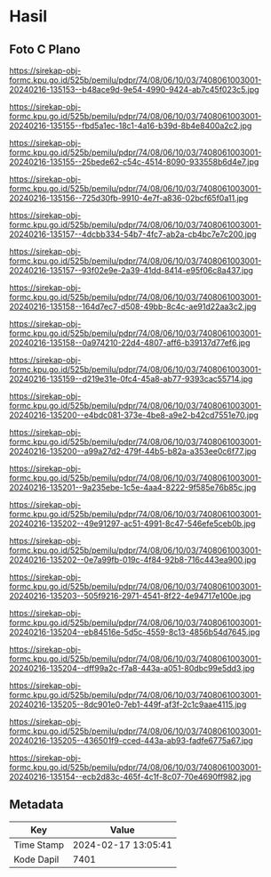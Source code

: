 # Hasil

## Foto C Plano

https://sirekap-obj-formc.kpu.go.id/525b/pemilu/pdpr/74/08/06/10/03/7408061003001-20240216-135153--b48ace9d-9e54-4990-9424-ab7c45f023c5.jpg

https://sirekap-obj-formc.kpu.go.id/525b/pemilu/pdpr/74/08/06/10/03/7408061003001-20240216-135155--fbd5a1ec-18c1-4a16-b39d-8b4e8400a2c2.jpg

https://sirekap-obj-formc.kpu.go.id/525b/pemilu/pdpr/74/08/06/10/03/7408061003001-20240216-135155--25bede62-c54c-4514-8090-933558b6d4e7.jpg

https://sirekap-obj-formc.kpu.go.id/525b/pemilu/pdpr/74/08/06/10/03/7408061003001-20240216-135156--725d30fb-9910-4e7f-a836-02bcf65f0a11.jpg

https://sirekap-obj-formc.kpu.go.id/525b/pemilu/pdpr/74/08/06/10/03/7408061003001-20240216-135157--4dcbb334-54b7-4fc7-ab2a-cb4bc7e7c200.jpg

https://sirekap-obj-formc.kpu.go.id/525b/pemilu/pdpr/74/08/06/10/03/7408061003001-20240216-135157--93f02e9e-2a39-41dd-8414-e95f06c8a437.jpg

https://sirekap-obj-formc.kpu.go.id/525b/pemilu/pdpr/74/08/06/10/03/7408061003001-20240216-135158--164d7ec7-d508-49bb-8c4c-ae91d22aa3c2.jpg

https://sirekap-obj-formc.kpu.go.id/525b/pemilu/pdpr/74/08/06/10/03/7408061003001-20240216-135158--0a974210-22d4-4807-aff6-b39137d77ef6.jpg

https://sirekap-obj-formc.kpu.go.id/525b/pemilu/pdpr/74/08/06/10/03/7408061003001-20240216-135159--d219e31e-0fc4-45a8-ab77-9393cac55714.jpg

https://sirekap-obj-formc.kpu.go.id/525b/pemilu/pdpr/74/08/06/10/03/7408061003001-20240216-135200--e4bdc081-373e-4be8-a9e2-b42cd7551e70.jpg

https://sirekap-obj-formc.kpu.go.id/525b/pemilu/pdpr/74/08/06/10/03/7408061003001-20240216-135200--a99a27d2-479f-44b5-b82a-a353ee0c6f77.jpg

https://sirekap-obj-formc.kpu.go.id/525b/pemilu/pdpr/74/08/06/10/03/7408061003001-20240216-135201--9a235ebe-1c5e-4aa4-8222-9f585e76b85c.jpg

https://sirekap-obj-formc.kpu.go.id/525b/pemilu/pdpr/74/08/06/10/03/7408061003001-20240216-135202--49e91297-ac51-4991-8c47-546efe5ceb0b.jpg

https://sirekap-obj-formc.kpu.go.id/525b/pemilu/pdpr/74/08/06/10/03/7408061003001-20240216-135202--0e7a99fb-019c-4f84-92b8-716c443ea900.jpg

https://sirekap-obj-formc.kpu.go.id/525b/pemilu/pdpr/74/08/06/10/03/7408061003001-20240216-135203--505f9216-2971-4541-8f22-4e94717e100e.jpg

https://sirekap-obj-formc.kpu.go.id/525b/pemilu/pdpr/74/08/06/10/03/7408061003001-20240216-135204--eb84516e-5d5c-4559-8c13-4856b54d7645.jpg

https://sirekap-obj-formc.kpu.go.id/525b/pemilu/pdpr/74/08/06/10/03/7408061003001-20240216-135204--dff99a2c-f7a8-443a-a051-80dbc99e5dd3.jpg

https://sirekap-obj-formc.kpu.go.id/525b/pemilu/pdpr/74/08/06/10/03/7408061003001-20240216-135205--8dc901e0-7eb1-449f-af3f-2c1c9aae4115.jpg

https://sirekap-obj-formc.kpu.go.id/525b/pemilu/pdpr/74/08/06/10/03/7408061003001-20240216-135205--436501f9-cced-443a-ab93-fadfe6775a67.jpg

https://sirekap-obj-formc.kpu.go.id/525b/pemilu/pdpr/74/08/06/10/03/7408061003001-20240216-135154--ecb2d83c-465f-4c1f-8c07-70e4690ff982.jpg


## Metadata

| Key        | Value               |
| ---------- | ------------------- |
| Time Stamp | 2024-02-17 13:05:41 |
| Kode Dapil | 7401                |




